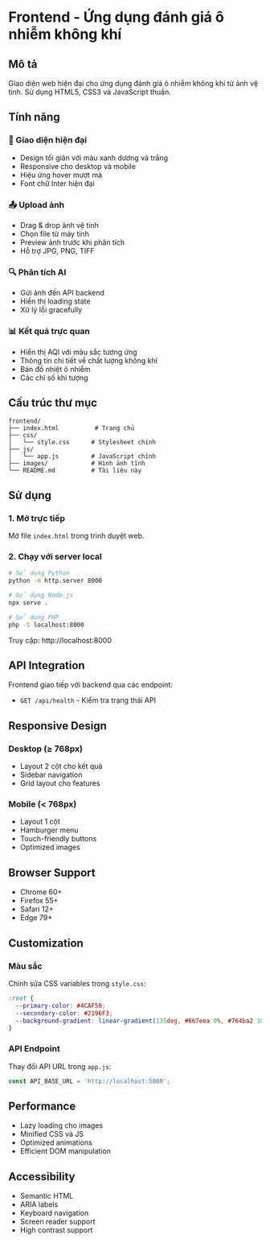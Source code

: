 # Frontend - Ứng dụng đánh giá ô nhiễm không khí

## Mô tả
Giao diện web hiện đại cho ứng dụng đánh giá ô nhiễm không khí từ ảnh vệ tinh. Sử dụng HTML5, CSS3 và JavaScript thuần.

## Tính năng

### 🎨 Giao diện hiện đại
- Design tối giản với màu xanh dương và trắng
- Responsive cho desktop và mobile
- Hiệu ứng hover mượt mà
- Font chữ Inter hiện đại

### 📤 Upload ảnh
- Drag & drop ảnh vệ tinh
- Chọn file từ máy tính
- Preview ảnh trước khi phân tích
- Hỗ trợ JPG, PNG, TIFF

### 🔍 Phân tích AI
- Gửi ảnh đến API backend
- Hiển thị loading state
- Xử lý lỗi gracefully

### 📊 Kết quả trực quan
- Hiển thị AQI với màu sắc tương ứng
- Thông tin chi tiết về chất lượng không khí
- Bản đồ nhiệt ô nhiễm
- Các chỉ số khí tượng

## Cấu trúc thư mục
```
frontend/
├── index.html          # Trang chủ
├── css/
│   └── style.css      # Stylesheet chính
├── js/
│   └── app.js         # JavaScript chính
├── images/            # Hình ảnh tĩnh
└── README.md          # Tài liệu này
```

## Sử dụng

### 1. Mở trực tiếp
Mở file `index.html` trong trình duyệt web.

### 2. Chạy với server local
```bash
# Sử dụng Python
python -m http.server 8000

# Sử dụng Node.js
npx serve .

# Sử dụng PHP
php -S localhost:8000
```

Truy cập: http://localhost:8000

## API Integration

Frontend giao tiếp với backend qua các endpoint:

- `GET /api/health` - Kiểm tra trạng thái API

## Responsive Design

### Desktop (≥ 768px)
- Layout 2 cột cho kết quả
- Sidebar navigation
- Grid layout cho features

### Mobile (< 768px)
- Layout 1 cột
- Hamburger menu
- Touch-friendly buttons
- Optimized images

## Browser Support
- Chrome 60+
- Firefox 55+
- Safari 12+
- Edge 79+

## Customization

### Màu sắc
Chỉnh sửa CSS variables trong `style.css`:
```css
:root {
  --primary-color: #4CAF50;
  --secondary-color: #2196F3;
  --background-gradient: linear-gradient(135deg, #667eea 0%, #764ba2 100%);
}
```

### API Endpoint
Thay đổi API URL trong `app.js`:
```javascript
const API_BASE_URL = 'http://localhost:5000';
```

## Performance
- Lazy loading cho images
- Minified CSS và JS
- Optimized animations
- Efficient DOM manipulation

## Accessibility
- Semantic HTML
- ARIA labels
- Keyboard navigation
- Screen reader support
- High contrast support
